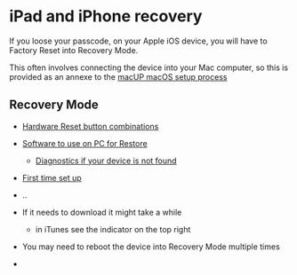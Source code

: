 
# iPad and iPhone recovery

If you loose your passcode, on your Apple iOS device, 
you will have to Factory Reset into Recovery Mode.

This often involves connecting the device 
into your Mac computer, so this is provided as an annexe to the [macUP macOS setup process](https://github.com/artmg/macUP/)


## Recovery Mode

* [Hardware Reset button combinations](https://support.apple.com/en-gb/HT204306)
* [Software to use on PC for Restore](https://support.apple.com/en-gb/HT203060)
  * [Diagnostics if your device is not found](https://support.apple.com/en-gb/HT204095)
* [First time set up](https://support.apple.com/en-gb/HT202033)
* ..


* If it needs to download it might take a while
	* in iTunes see the indicator on the top right
* You may need to reboot the device into Recovery Mode multiple times
* 


